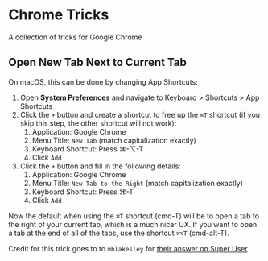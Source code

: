 # Chrome Tricks

A collection of tricks for Google Chrome

## Open New Tab Next to Current Tab

On macOS, this can be done by changing App Shortcuts:

1. Open **System Preferences** and navigate to Keyboard > Shortcuts > App Shortcuts
2. Click the `+` button and create a shortcut to free up the `⌘T` shortcut (if you skip this step, the other shortcut will not work):
   1. Application: Google Chrome
   2. Menu Title: `New Tab` (match capitalization exactly)
   3. Keyboard Shortcut: Press <kdb>⌘</kbd>-<kdb>⌥</kbd>-<kdb>T</kbd>
   4. Click `Add`
3. Click the `+` button and fill in the following details:
   1. Application: Google Chrome
   2. Menu Title: `New Tab to the Right` (match capitalization exactly)
   3. Keyboard Shortcut: Press <kdb>⌘</kbd>-<kdb>T</kbd>
   4. Click `Add`

Now the default when using the `⌘T` shortcut (<kdb>cmd</kdb>-<kdb>T</kdb>) will be to open a tab to the right of your current tab, which is a much nicer UX. If you want to open a tab at the end of all of the tabs, use the shortcut `⌘⌥T` (<kdb>cmd</kdb>-<kdb>alt</kdb>-<kdb>T</kdb>).

Credit for this trick goes to to `mblakesley` for [their answer on Super User](https://superuser.com/a/1704081/157255)
